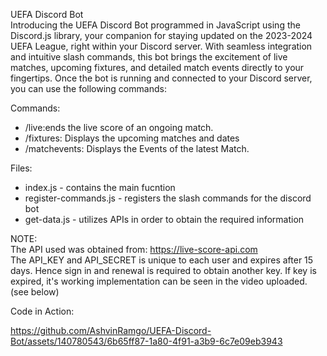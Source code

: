 UEFA Discord Bot <br>
Introducing the UEFA Discord Bot programmed in JavaScript using the Discord.js library, your companion for staying updated on the 2023-2024 UEFA League, right within your Discord server. With seamless integration and intuitive slash commands, this bot brings the excitement of live matches, upcoming fixtures, and detailed match events directly to your fingertips. Once the bot is running and connected to your Discord server, you can use the following commands:

Commands: <br>
- /live:ends the live score of an ongoing match.
- /fixtures: Displays the upcoming matches and dates
- /matchevents: Displays the Events of the latest Match.

Files: <br>
- index.js - contains the main fucntion  
- register-commands.js - registers the slash commands for the discord bot  
- get-data.js - utilizes APIs in order to obtain the required information  

NOTE: <br>
The API used was obtained from: https://live-score-api.com  
The API_KEY and API_SECRET is unique to each user and expires after 15 days. Hence sign in and renewal is required to obtain another key. If key is expired, it's working implementation can be seen in the video uploaded. (see below)  

Code in Action: <br>

https://github.com/AshvinRamgo/UEFA-Discord-Bot/assets/140780543/6b65ff87-1a80-4f91-a3b9-6c7e09eb3943

